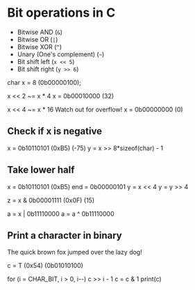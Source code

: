 # Bit operations in C

- Bitwise AND (`&`)
- Bitwise OR (`|`)
- Bitwise XOR (`^`)
- Unary (One's complement) (`~`)
- Bit shift left (`x << 5`)
- Bit shift right (`y >> 6`)

char x = 8 (0b00000100);

x << 2 ~= x * 4
x = 0b00010000 (32)

x << 4 ~= x * 16  Watch out for overflow!
x = 0b00000000 (0)

## Check if x is negative
x = 0b10110101 (0xB5) (-75)
y = x >> 8*sizeof(char) - 1

## Take lower half
x = 0b10110101 (0xB5)
end = 0b00000101
y = x << 4
y = y >> 4

z = x & 0b00001111 (0x0F) (15)

a = x | 0b11110000
a = a ^ 0b11110000

## Print a character in binary
The quick brown fox jumped over the lazy dog!

c = T (0x54) (0b01010100)

for (i = CHAR_BIT, i > 0, i--)
  c >> i - 1 
  c = c & 1
  print(c)

